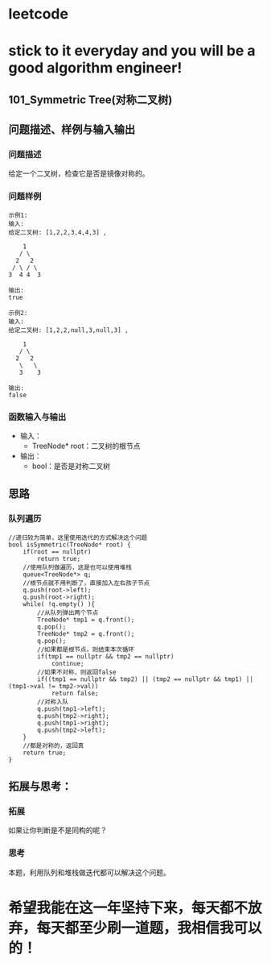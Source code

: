 # leetcode
# stick to it everyday and you will be a good algorithm engineer!
## 101_Symmetric Tree(对称二叉树)
## 问题描述、样例与输入输出

### 问题描述

给定一个二叉树，检查它是否是镜像对称的。


### 问题样例

	示例1:
	输入: 
	给定二叉树: [1,2,2,3,4,4,3] ,
	
	    1
	   / \
	  2   2
	 / \ / \
	3  4 4  3
	  
	输出: 
	true
	
	示例2:
	输入: 
	给定二叉树: [1,2,2,null,3,null,3] ,
	
	    1
	   / \
	  2   2
	   \   \
	   3    3
	  
	输出: 
	false
	
### 函数输入与输出

* 输入：
	* TreeNode* root：二叉树的根节点
* 输出：
	* bool：是否是对称二叉树

## 思路	
### 队列遍历

	//递归较为简单，这里使用迭代的方式解决这个问题
    bool isSymmetric(TreeNode* root) {
        if(root == nullptr)
            return true;
        //使用队列做遍历，这是也可以使用堆栈
        queue<TreeNode*> q;
        //根节点就不用判断了，直接加入左右孩子节点
        q.push(root->left);
        q.push(root->right);
        while( !q.empty() ){
            //从队列弹出两个节点
            TreeNode* tmp1 = q.front();
            q.pop();
            TreeNode* tmp2 = q.front();
            q.pop();
            //如果都是根节点，则结束本次循环
            if(tmp1 == nullptr && tmp2 == nullptr)
                continue;
            //如果不对称，则返回false
            if((tmp1 == nullptr && tmp2) || (tmp2 == nullptr && tmp1) || (tmp1->val != tmp2->val))
                return false;
            //对称入队
            q.push(tmp1->left);
            q.push(tmp2->right);
            q.push(tmp1->right);
            q.push(tmp2->left);
        }
        //都是对称的，返回真
        return true;
    }
		

 
## 拓展与思考：
### 拓展
如果让你判断是不是同构的呢？
### 思考
本题，利用队列和堆栈做迭代都可以解决这个问题。	  
# 希望我能在这一年坚持下来，每天都不放弃，每天都至少刷一道题，我相信我可以的！
